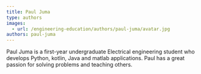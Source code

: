 ```yaml
---
title: Paul Juma
type: authors
images:
  - url: /engineering-education/authors/paul-juma/avatar.jpg
authors: paul-juma
---
```

Paul Juma is a first-year undergraduate Electrical engineering student who develops Python, kotlin, Java and matlab applications. Paul has a great passion for solving problems and teaching others.
